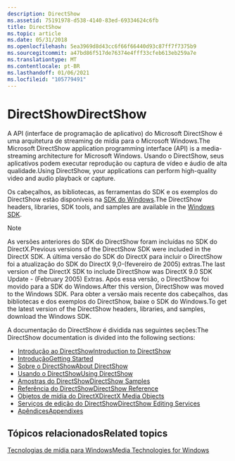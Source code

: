 ```yaml
---
description: DirectShow
ms.assetid: 75191978-d538-4140-83ed-69334624c6fb
title: DirectShow
ms.topic: article
ms.date: 05/31/2018
ms.openlocfilehash: 5ea3969d8d43cc6f66f66440d93c87ff7f7375b9
ms.sourcegitcommit: a47bd86f517de76374e4fff33cfeb613eb259a7e
ms.translationtype: MT
ms.contentlocale: pt-BR
ms.lasthandoff: 01/06/2021
ms.locfileid: "105779491"
---
```

# <a name="directshow"></a><span data-ttu-id="86c15-103">DirectShow</span><span class="sxs-lookup"><span data-stu-id="86c15-103">DirectShow</span></span>

<span data-ttu-id="86c15-104">A API (interface de programação de aplicativo) do Microsoft DirectShow é uma arquitetura de streaming de mídia para o Microsoft Windows.</span><span class="sxs-lookup"><span data-stu-id="86c15-104">The Microsoft DirectShow application programming interface (API) is a media-streaming architecture for Microsoft Windows.</span></span> <span data-ttu-id="86c15-105">Usando o DirectShow, seus aplicativos podem executar reprodução ou captura de vídeo e áudio de alta qualidade.</span><span class="sxs-lookup"><span data-stu-id="86c15-105">Using DirectShow, your applications can perform high-quality video and audio playback or capture.</span></span>

<span data-ttu-id="86c15-106">Os cabeçalhos, as bibliotecas, as ferramentas do SDK e os exemplos do DirectShow estão disponíveis na [SDK do Windows](https://msdn.microsoft.com/windows/aa904949.aspx).</span><span class="sxs-lookup"><span data-stu-id="86c15-106">The DirectShow headers, libraries, SDK tools, and samples are available in the [Windows SDK](https://msdn.microsoft.com/windows/aa904949.aspx).</span></span>

> [!Note]  
> <span data-ttu-id="86c15-107">As versões anteriores do SDK do DirectShow foram incluídas no SDK do DirectX.</span><span class="sxs-lookup"><span data-stu-id="86c15-107">Previous versions of the DirectShow SDK were included in the DirectX SDK.</span></span> <span data-ttu-id="86c15-108">A última versão do SDK do DirectX para incluir o DirectShow foi a atualização do SDK do DirectX 9,0-(fevereiro de 2005) extras.</span><span class="sxs-lookup"><span data-stu-id="86c15-108">The last version of the DirectX SDK to include DirectShow was DirectX 9.0 SDK Update - (February 2005) Extras.</span></span> <span data-ttu-id="86c15-109">Após essa versão, o DirectShow foi movido para a SDK do Windows.</span><span class="sxs-lookup"><span data-stu-id="86c15-109">After this version, DirectShow was moved to the Windows SDK.</span></span> <span data-ttu-id="86c15-110">Para obter a versão mais recente dos cabeçalhos, das bibliotecas e dos exemplos do DirectShow, baixe o SDK do Windows.</span><span class="sxs-lookup"><span data-stu-id="86c15-110">To get the latest version of the DirectShow headers, libraries, and samples, download the Windows SDK.</span></span>

 

<span data-ttu-id="86c15-111">A documentação do DirectShow é dividida nas seguintes seções:</span><span class="sxs-lookup"><span data-stu-id="86c15-111">The DirectShow documentation is divided into the following sections:</span></span>

-   [<span data-ttu-id="86c15-112">Introdução ao DirectShow</span><span class="sxs-lookup"><span data-stu-id="86c15-112">Introduction to DirectShow</span></span>](introduction-to-directshow.md)
-   [<span data-ttu-id="86c15-113">Introdução</span><span class="sxs-lookup"><span data-stu-id="86c15-113">Getting Started</span></span>](getting-started.md)
-   [<span data-ttu-id="86c15-114">Sobre o DirectShow</span><span class="sxs-lookup"><span data-stu-id="86c15-114">About DirectShow</span></span>](about-directshow.md)
-   [<span data-ttu-id="86c15-115">Usando o DirectShow</span><span class="sxs-lookup"><span data-stu-id="86c15-115">Using DirectShow</span></span>](using-directshow.md)
-   [<span data-ttu-id="86c15-116">Amostras do DirectShow</span><span class="sxs-lookup"><span data-stu-id="86c15-116">DirectShow Samples</span></span>](directshow-samples.md)
-   [<span data-ttu-id="86c15-117">Referência do DirectShow</span><span class="sxs-lookup"><span data-stu-id="86c15-117">DirectShow Reference</span></span>](directshow-reference.md)
-   [<span data-ttu-id="86c15-118">Objetos de mídia do DirectX</span><span class="sxs-lookup"><span data-stu-id="86c15-118">DirectX Media Objects</span></span>](directx-media-objects.md)
-   [<span data-ttu-id="86c15-119">Serviços de edição do DirectShow</span><span class="sxs-lookup"><span data-stu-id="86c15-119">DirectShow Editing Services</span></span>](directshow-editing-services.md)
-   [<span data-ttu-id="86c15-120">Apêndices</span><span class="sxs-lookup"><span data-stu-id="86c15-120">Appendixes</span></span>](appendixes.md)

## <a name="related-topics"></a><span data-ttu-id="86c15-121">Tópicos relacionados</span><span class="sxs-lookup"><span data-stu-id="86c15-121">Related topics</span></span>

<dl> <dt>

<span data-ttu-id="86c15-122">[Tecnologias de mídia para Windows](/previous-versions/bg125389(v=msdn.10))</span><span class="sxs-lookup"><span data-stu-id="86c15-122">[Media Technologies for Windows](/previous-versions/bg125389(v=msdn.10))</span></span>
</dt> </dl>

 

 
